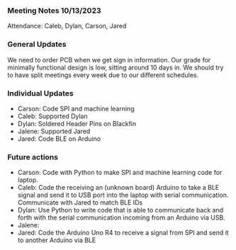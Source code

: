 ### Meeting Notes 10/13/2023
Attendance: Caleb, Dylan, Carson, Jared
### General Updates
We need to order PCB when we get sign in information.
Our grade for minimally functional design is low, sitting around 10 days in.
We should try to have split meetings every week due to our different schedules.

### Individual Updates
- Carson: Code SPI and machine learning
- Caleb:  Supported Dylan
- Dylan: Soldered Header Pins on Blackfin
- Jalene: Supported Jared
- Jared: Code BLE on Arduino

### Future actions
- Carson: Code with Python to make SPI and machine learning code for laptop.
- Caleb: Code the receiving an (unknown board) Arduino to take a BLE signal and send it to USB port into the laptop with serial communication. Communicate with Jared to match BLE IDs
- Dylan: Use Python to write code that is able to communicate back and forth with the serial communication incoming from an Arduino via USB.
- Jalene: 
- Jared: Code the Arduino Uno R4 to receive a signal from SPI and send it to another Arduino via BLE
